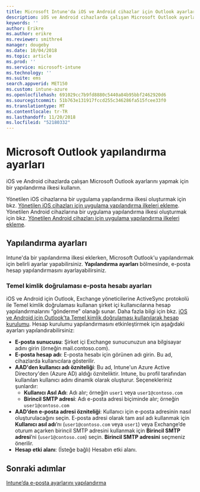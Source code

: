 ```yaml
---
title: Microsoft Intune'da iOS ve Android cihazlar için Outlook ayarları
description: iOS ve Android cihazlarda çalışan Microsoft Outlook ayarlarını yapmak için bir yapılandırma ilkesi oluşturun.
keywords: ''
author: Erikre
ms.author: erikre
ms.reviewer: smithre4
manager: dougeby
ms.date: 10/04/2018
ms.topic: article
ms.prod: ''
ms.service: microsoft-intune
ms.technology: ''
ms.suite: ems
search.appverid: MET150
ms.custom: intune-azure
ms.openlocfilehash: 691029cc7b9fd8880c5440a84b95bbf2462920d6
ms.sourcegitcommit: 51b763e131917fccd255c346286fa515fcee33f0
ms.translationtype: MT
ms.contentlocale: tr-TR
ms.lasthandoff: 11/20/2018
ms.locfileid: "52180332"
---
```

# <a name="microsoft-outlook-configuration-settings"></a>Microsoft Outlook yapılandırma ayarları 

iOS ve Android cihazlarda çalışan Microsoft Outlook ayarlarını yapmak için bir yapılandırma ilkesi kullanın. 

Yönetilen iOS cihazlarına bir uygulama yapılandırma ilkesi oluşturmak için bkz. [Yönetilen iOS cihazları için uygulama yapılandırma ilkeleri ekleme](app-configuration-policies-use-ios.md). Yönetilen Android cihazlarına bir uygulama yapılandırma ilkesi oluşturmak için bkz. [Yönetilen Android cihazları için uygulama yapılandırma ilkeleri ekleme](app-configuration-policies-use-android.md). 

## <a name="configuration-settings"></a>Yapılandırma ayarları

Intune'da bir yapılandırma ilkesi eklerken, Microsoft Outlook'u yapılandırmak için belirli ayarlar yapabilirsiniz. **Yapılandırma ayarları** bölmesinde, e-posta hesap yapılandırmasını ayarlayabilirsiniz.

### <a name="basic-authentication-email-account-settings"></a>Temel kimlik doğrulaması e-posta hesabı ayarları
iOS ve Android için Outlook, Exchange yöneticilerine ActiveSync protokolü ile Temel kimlik doğrulaması kullanan şirket içi kullanıcılarına hesap yapılandırmalarını “gönderme” olanağı sunar. Daha fazla bilgi için bkz. [iOS ve Android için Outlook’ta Temel kimlik doğrulaması kullanılarak hesap kurulumu](https://docs.microsoft.com/Exchange/clients/outlook-for-ios-and-android/account-setup). Hesap kurulumu yapılandırmasını etkinleştirmek için aşağıdaki ayarları yapılandırabilirsiniz:

- **E-posta sunucusu**: Şirket içi Exchange sunucunuzun ana bilgisayar adını girin (örneğin mail.contoso.com).
- **E-posta hesap adı**: E-posta hesabı için görünen adı girin. Bu ad, cihazlarda kullanıcılara gösterilir.
- **AAD'den kullanıcı adı özniteliği**: Bu ad, Intune'un Azure Active Directory'den (Azure AD) aldığı özniteliktir. Intune, bu profil tarafından kullanılan kullanıcı adını dinamik olarak oluşturur. Seçenekleriniz şunlardır:
  - **Kullanıcı Asıl Adı**: Adı alır; örneğin `user1` veya `user1@contoso.com`
  - **Birincil SMTP adresi**: Adı e-posta adresi biçiminde alır; örneğin `user1@contoso.com`
- **AAD’den e-posta adresi özniteliği**: Kullanıcı için e-posta adresinin nasıl oluşturulacağını seçin. E-posta adresi olarak tam asıl adı kullanmak için **Kullanıcı asıl adı**’nı (`user1@contoso.com` veya `user1`) veya Exchange’de oturum açarken birincil SMTP adresini kullanmak için **Birincil SMTP adresi**’ni (`user1@contoso.com`) seçin. **Birincil SMTP adresini** seçmeniz önerilir.
- **Hesap etki alanı**: (İsteğe bağlı) Hesabın etki alanı.

## <a name="next-steps"></a>Sonraki adımlar
[Intune’da e-posta ayarlarını yapılandırma](email-settings-configure.md)

